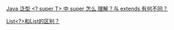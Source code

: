 [Java 泛型 <? super T> 中 super 怎么 理解？与 extends 有何不同？](https://www.zhihu.com/question/20400700/answer/117464182)

[List<?>和List<T>的区别？](https://www.zhihu.com/question/31429113)